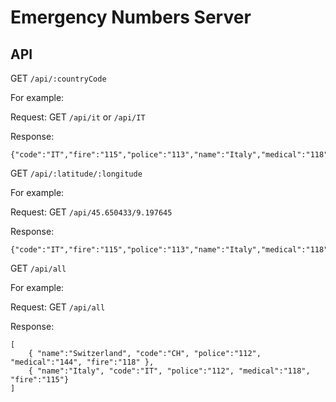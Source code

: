 # Emergency Numbers Server #

## API ##

GET ```/api/:countryCode```

For example:

Request: GET ```/api/it``` or ```/api/IT```

Response: 

```
{"code":"IT","fire":"115","police":"113","name":"Italy","medical":"118"}
```

GET ```/api/:latitude/:longitude```

For example:

Request: GET ```/api/45.650433/9.197645```

Response:

```
{"code":"IT","fire":"115","police":"113","name":"Italy","medical":"118"}
```

GET ```/api/all```

For example:

Request: GET ```/api/all```

Response:

```
[ 
    { "name":"Switzerland", "code":"CH", "police":"112", "medical":"144", "fire":"118" },
    { "name":"Italy", "code":"IT", "police":"112", "medical":"118", "fire":"115"}
]
```